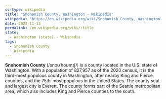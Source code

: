 ```yaml
---
cc-type: wikipedia
title: "Snohomish County, Washington - Wikipedia"
wikipedia: "https://en.wikipedia.org/wiki/Snohomish_County,_Washington"
date: 2022-11-13
permalink: /en.wikipedia.org/wiki/:title
state:
  - Washington (state) - Wikipedia
tags:
  - Snohomish County
  - Wikipedia
---
```

**Snohomish County** (/snoʊˈhoʊmɪʃ/) is a county located in the U.S. state of Washington. With a population of 827,957 as of the 2020 census, it is the third-most populous county in Washington, after nearby King and Pierce counties, and the 75th-most populous in the United States. The county seat and largest city is Everett. The county forms part of the Seattle metropolitan area, which also includes King and Pierce counties to the south.